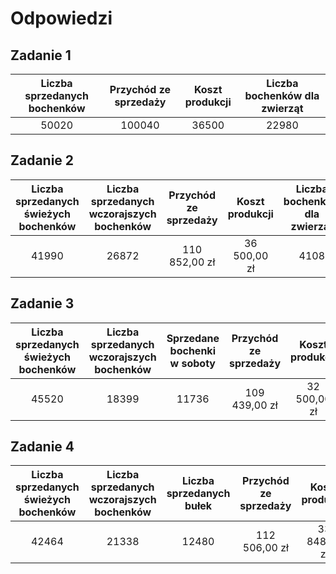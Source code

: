 # Odpowiedzi

## Zadanie 1

| **Liczba sprzedanych bochenków** | **Przychód ze sprzedaży** | **Koszt produkcji** | **Liczba bochenków dla zwierząt** |
|:--------------------------------:|:-------------------------:|:-------------------:|:---------------------------------:|
|               50020              |           100040          |        36500        |               22980               |

## Zadanie 2

| **Liczba sprzedanych świeżych bochenków** | **Liczba sprzedanych wczorajszych bochenków** |       **Przychód ze sprzedaży**      |  **Koszt produkcji**  | **Liczba bochenków dla zwierząt** |
|:-----------------------------------------:|:---------------------------------------------:|:------------------------------------:|:---------------------:|:---------------------------------:|
|                   41990                   |                     26872                     |                     110 852,00 zł  |         36 500,00 zł  |                 4108                 |

## Zadanie 3

| **Liczba sprzedanych świeżych bochenków** | **Liczba sprzedanych wczorajszych bochenków** | **Sprzedane bochenki w soboty** | **Przychód ze sprzedaży** | **Koszt produkcji** | **Liczba bochenków dla zwierząt** |
|:-----------------------------------------:|:---------------------------------------------:|:-------------------------------:|:-------------------------:|:-------------------:|:---------------------------------:|
|                   45520                   |                     18399                     |              11736              |           109 439,00 zł          |        32 500,00 zł        |                 1026                 |

## Zadanie 4

| **Liczba sprzedanych świeżych bochenków** | **Liczba sprzedanych wczorajszych bochenków** | **Liczba sprzedanych bułek** | **Przychód ze sprzedaży** | **Koszt produkcji** | **Liczba bochenków dla zwierząt** |
|:-----------------------------------------:|:---------------------------------------------:|:----------------------------:|:-------------------------:|:-------------------:|:---------------------------------:|
|                   42464                   |                     21338                     |             12480            |           112 506,00 zł          |        33 848,00 zł        |                 1323                 |

